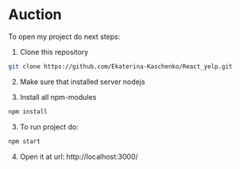 # Auction

To open my project do next steps:

1. Clone this repository

  ```sh
  git clone https://github.com/Ekaterina-Kaschenko/React_yelp.git
  ```
2. Make sure that installed server nodejs

3. Install all npm-modules
  ```sh
  npm install
  ```
3. To run project do:
  ```sh
  npm start
  ```

4. Open it at url: http://localhost:3000/
